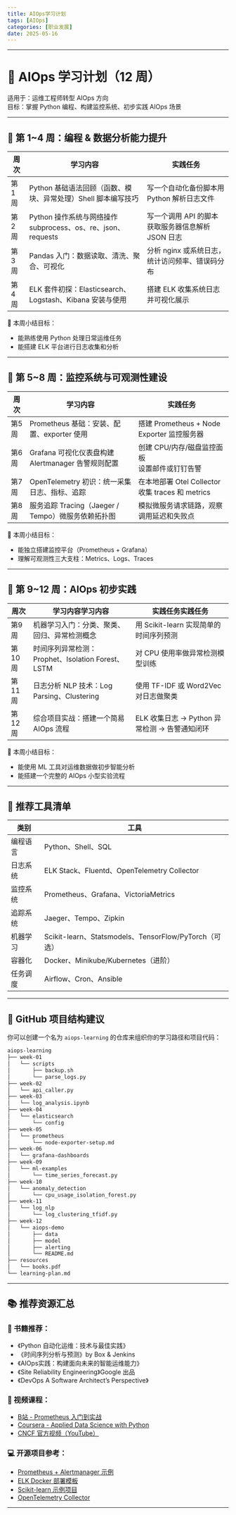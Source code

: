```yaml
---
title: AIOps学习计划
tags: [AIOps]
categories: [职业发展]
date: 2025-05-16
---
```


---

# 🧭 AIOps 学习计划（12 周）  
 适用于：运维工程师转型 AIOps 方向  
 目标：掌握 Python 编程、构建监控系统、初步实践 AIOps 场景  

---

## 📅 第 1~4 周：编程 & 数据分析能力提升

| 周次  | 学习内容                                                     | 实践任务                                          |
| ----- | ------------------------------------------------------------ | ------------------------------------------------- |
| 第1周 | Python 基础语法回顾（函数、模块、异常处理）Shell 脚本编写技巧 | 写一个自动化备份脚本用 Python 解析日志文件        |
| 第2周 | Python 操作系统与网络操作subprocess、os、re、json、requests  | 写一个调用 API 的脚本获取服务器信息解析 JSON 日志 |
| 第3周 | Pandas 入门：数据读取、清洗、聚合、可视化                    | 分析 nginx 或系统日志，统计访问频率、错误码分布   |
| 第4周 | ELK 套件初探：Elasticsearch、Logstash、Kibana 安装与使用     | 搭建 ELK 收集系统日志并可视化展示                 |

🎯 本周小结目标：
- 能熟练使用 Python 处理日常运维任务
- 能搭建 ELK 平台进行日志收集和分析

---

## 📅 第 5~8 周：监控系统与可观测性建设

| 周次  | 学习内容                                           | 实践任务                                         |
| ----- | -------------------------------------------------- | ------------------------------------------------ |
| 第5周 | Prometheus 基础：安装、配置、exporter 使用         | 搭建 Prometheus + Node Exporter 监控服务器       |
| 第6周 | Grafana 可视化仪表盘构建Alertmanager 告警规则配置  | 创建 CPU/内存/磁盘监控面板<br>设置邮件或钉钉告警 |
| 第7周 | OpenTelemetry 初识：统一采集日志、指标、追踪       | 在本地部署 Otel Collector 收集 traces 和 metrics |
| 第8周 | 服务追踪 Tracing（Jaeger / Tempo）微服务依赖拓扑图 | 模拟微服务请求链路，观察调用延迟和失败点         |

🎯 本周小结目标：
- 能独立搭建监控平台（Prometheus + Grafana）
- 理解可观测性三大支柱：Metrics、Logs、Traces

---

## 📅 第 9~12 周：AIOps 初步实践

| 周次   | 学习内容学习内容                                  | 实践任务实践任务                              |
| ------ | ------------------------------------------------- | --------------------------------------------- |
| 第9周  | 机器学习入门：分类、聚类、回归、异常检测概念      | 用 Scikit-learn 实现简单的时间序列预测        |
| 第10周 | 时间序列异常检测：Prophet、Isolation Forest、LSTM | 对 CPU 使用率做异常检测模型训练               |
| 第11周 | 日志分析 NLP 技术：Log Parsing、Clustering        | 使用 TF-IDF 或 Word2Vec 对日志做聚类          |
| 第12周 | 综合项目实战：搭建一个简易 AIOps 流程             | ELK 收集日志 → Python 异常检测 → 告警通知闭环 |

🎯 本周小结目标：
- 能使用 ML 工具对运维数据做初步智能分析
- 能搭建一个完整的 AIOps 小型实验流程

---

## 🧰 推荐工具清单

| 类别     | 工具                                                  |
| -------- | ----------------------------------------------------- |
| 编程语言 | Python、Shell、SQL                                    |
| 日志系统 | ELK Stack、Fluentd、OpenTelemetry Collector           |
| 监控系统 | Prometheus、Grafana、VictoriaMetrics                  |
| 追踪系统 | Jaeger、Tempo、Zipkin                                 |
| 机器学习 | Scikit-learn、Statsmodels、TensorFlow/PyTorch（可选） |
| 容器化   | Docker、Minikube/Kubernetes（进阶）                   |
| 任务调度 | Airflow、Cron、Ansible                                |

---

## 📁 GitHub 项目结构建议

你可以创建一个名为 `aiops-learning` 的仓库来组织你的学习路径和项目代码：

```bash
aiops-learning
├── week-01
│   └── scripts
│       ├── backup.sh
│       └── parse_logs.py
├── week-02
│   └── api_caller.py
├── week-03
│   └── log_analysis.ipynb
├── week-04
│   └── elasticsearch
│       └── config
├── week-05
│   └── prometheus
│       └── node-exporter-setup.md
├── week-06
│   └── grafana-dashboards
├── week-09
│   └── ml-examples
│       └── time_series_forecast.py
├── week-10
│   └── anomaly_detection
│       └── cpu_usage_isolation_forest.py
├── week-11
│   └── log_nlp
│       └── log_clustering_tfidf.py
├── week-12
│   └── aiops-demo
│       ├── data
│       ├── model
│       ├── alerting
│       └── README.md
├── resources
│   └── books.pdf
└── learning-plan.md
```

---

## 📚 推荐资源汇总

### 📘 书籍推荐：
- 《Python 自动化运维：技术与最佳实践》
- 《时间序列分析与预测》by Box & Jenkins
- 《AIOps实践：构建面向未来的智能运维能力》
- 《Site Reliability Engineering》Google 出品
- 《DevOps A Software Architect’s Perspective》

### 🎥 视频课程：
- [B站 - Prometheus 入门到实战](httpswww.bilibili.com)
- [Coursera - Applied Data Science with Python](httpswww.coursera.org)
- [CNCF 官方视频（YouTube）](httpswww.youtube.comcCloudNativeFdn)

### 💻 开源项目参考：
- [Prometheus + Alertmanager 示例](httpsgithub.comprometheusalertmanager)
- [ELK Docker 部署模板](httpsgithub.comdeviantonydocker-elk)
- [Scikit-learn 示例项目](httpsgithub.comscikit-learnscikit-learn)
- [OpenTelemetry Collector](httpsgithub.comopen-telemetryopentelemetry-collector)

---

